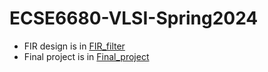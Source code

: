 # ECSE6680-VLSI-Spring2024
- FIR design is in [FIR_filter](./FIR_filter/)
- Final project is in [Final_project](./Final_project/)